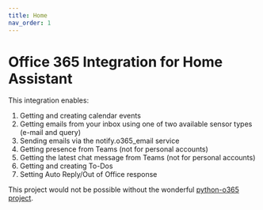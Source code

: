 ```yaml
---
title: Home
nav_order: 1
---
```


# Office 365 Integration for Home Assistant

This integration enables:
1. Getting and creating calendar events
2. Getting emails from your inbox using one of two available sensor types (e-mail and query)
3. Sending emails via the notify.o365_email service
4. Getting presence from Teams (not for personal accounts)
5. Getting the latest chat message from Teams (not for personal accounts)
6. Getting and creating To-Dos
7. Setting Auto Reply/Out of Office response

This project would not be possible without the wonderful [python-o365 project](https://github.com/O365/python-o365).

